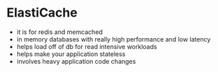 # ElastiCache
- it is for redis and memcached
- in memory databases with really high performance and low latency
- helps load off of db for read intensive workloads
- helps make your application stateless
- involves heavy application code changes
  
